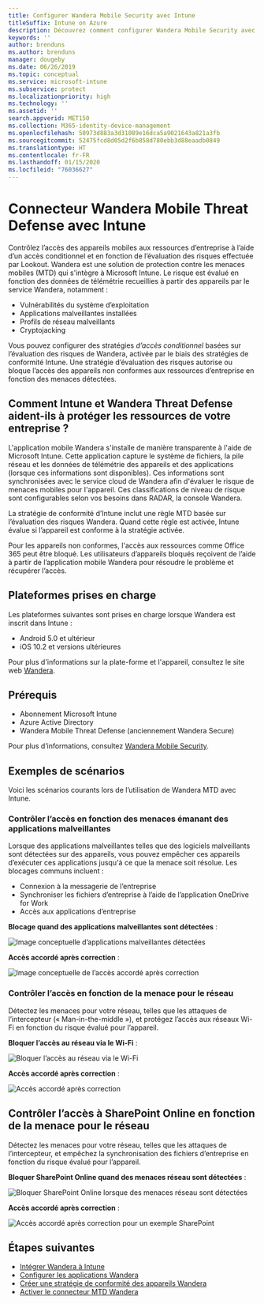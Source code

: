 ```yaml
---
title: Configurer Wandera Mobile Security avec Intune
titleSuffix: Intune on Azure
description: Découvrez comment configurer Wandera Mobile Security avec Microsoft Intune pour contrôler l’accès des appareils mobiles aux ressources de votre entreprise.
keywords: ''
author: brenduns
ms.author: brenduns
manager: dougeby
ms.date: 06/26/2019
ms.topic: conceptual
ms.service: microsoft-intune
ms.subservice: protect
ms.localizationpriority: high
ms.technology: ''
ms.assetid: ''
search.appverid: MET150
ms.collection: M365-identity-device-management
ms.openlocfilehash: 50973d883a3d31089e16dca5a9021643a821a3fb
ms.sourcegitcommit: 52475fcd8d05d2f6b858d780ebb3d88eaadb0849
ms.translationtype: HT
ms.contentlocale: fr-FR
ms.lasthandoff: 01/15/2020
ms.locfileid: "76036627"
---
```

# <a name="wandera-mobile-threat-defense-connector-with-intune"></a>Connecteur Wandera Mobile Threat Defense avec Intune  

Contrôlez l’accès des appareils mobiles aux ressources d’entreprise à l’aide d’un accès conditionnel et en fonction de l’évaluation des risques effectuée par Lookout. Wandera est une solution de protection contre les menaces mobiles (MTD) qui s'intègre à Microsoft Intune.  Le risque est évalué en fonction des données de télémétrie recueillies à partir des appareils par le service Wandera, notamment :
- Vulnérabilités du système d’exploitation
- Applications malveillantes installées
- Profils de réseau malveillants
- Cryptojacking

Vous pouvez configurer des stratégies *d’accès conditionnel* basées sur l’évaluation des risques de Wandera, activée par le biais des stratégies de conformité Intune. Une stratégie d’évaluation des risques autorise ou bloque l’accès des appareils non conformes aux ressources d’entreprise en fonction des menaces détectées.  


## <a name="how-do-intune-and-wandera-mobile-threat-defense-help-protect-your-company-resources"></a>Comment Intune et Wandera Threat Defense aident-ils à protéger les ressources de votre entreprise ?  

L'application mobile Wandera s'installe de manière transparente à l'aide de Microsoft Intune. Cette application capture le système de fichiers, la pile réseau et les données de télémétrie des appareils et des applications (lorsque ces informations sont disponibles). Ces informations sont synchronisées avec le service cloud de Wandera afin d'évaluer le risque de menaces mobiles pour l'appareil. Ces classifications de niveau de risque sont configurables selon vos besoins dans RADAR, la console Wandera.

La stratégie de conformité d’Intune inclut une règle MTD basée sur l’évaluation des risques Wandera. Quand cette règle est activée, Intune évalue si l’appareil est conforme à la stratégie activée.

Pour les appareils non conformes, l'accès aux ressources comme Office 365 peut être bloqué. Les utilisateurs d’appareils bloqués reçoivent de l’aide à partir de l’application mobile Wandera pour résoudre le problème et récupérer l’accès.

## <a name="supported-platforms"></a>Plateformes prises en charge  

Les plateformes suivantes sont prises en charge lorsque Wandera est inscrit dans Intune :

- Android 5.0 et ultérieur  
- iOS 10.2 et versions ultérieures  

Pour plus d'informations sur la plate-forme et l'appareil, consultez le site web [Wandera](https://www.wandera.com/classic-help-center/).

## <a name="prerequisites"></a>Prérequis  

- Abonnement Microsoft Intune  
- Azure Active Directory  
- Wandera Mobile Threat Defense (anciennement Wandera Secure)  

Pour plus d’informations, consultez [Wandera Mobile Security](https://www.wandera.com/mobile-security/).
 
## <a name="sample-scenarios"></a>Exemples de scénarios

Voici les scénarios courants lors de l’utilisation de Wandera MTD avec Intune.

### <a name="control-access-based-on-threats-from-malicious-apps"></a>Contrôler l’accès en fonction des menaces émanant des applications malveillantes  

Lorsque des applications malveillantes telles que des logiciels malveillants sont détectées sur des appareils, vous pouvez empêcher ces appareils d’exécuter ces applications jusqu'à ce que la menace soit résolue. Les blocages communs incluent :  
- Connexion à la messagerie de l’entreprise  
- Synchroniser les fichiers d’entreprise à l’aide de l’application OneDrive for Work  
- Accès aux applications d’entreprise  

**Blocage quand des applications malveillantes sont détectées** :

![Image conceptuelle d’applications malveillantes détectées](./media/wandera-mtd-connector/wandera-malicious-apps-blocked.png)  

**Accès accordé après correction** : 

![Image conceptuelle de l’accès accordé après correction](./media/wandera-mtd-connector/wandera-malicious-apps-unblocked.png)


### <a name="control-access-based-on-threat-to-network"></a>Contrôler l’accès en fonction de la menace pour le réseau  

Détectez les menaces pour votre réseau, telles que les attaques de l’intercepteur (« Man-in-the-middle »), et protégez l’accès aux réseaux Wi-Fi en fonction du risque évalué pour l’appareil.  

**Bloquer l’accès au réseau via le Wi-Fi** :  

![Bloquer l’accès au réseau via le Wi-Fi](./media/wandera-mtd-connector/wandera-network-wifi-blocked.png)

**Accès accordé après correction** :  

![Accès accordé après correction](./media/wandera-mtd-connector/wandera-network-wifi-unblocked.png)  

## <a name="control-access-to-sharepoint-online-based-on-threat-to-network"></a>Contrôler l’accès à SharePoint Online en fonction de la menace pour le réseau

Détectez les menaces pour votre réseau, telles que les attaques de l’intercepteur, et empêchez la synchronisation des fichiers d’entreprise en fonction du risque évalué pour l’appareil.

**Bloquer SharePoint Online quand des menaces réseau sont détectées** :  

![Bloquer SharePoint Online lorsque des menaces réseau sont détectées](./media/wandera-mtd-connector/wandera-network-spo-blocked.png)  


**Accès accordé après correction** :  

![Accès accordé après correction pour un exemple SharePoint](./media/wandera-mtd-connector/wandera-network-spo-unblocked.png)  

## <a name="next-steps"></a>Étapes suivantes

- [Intégrer Wandera à Intune](wandera-mtd-connector-integration.md)
- [Configurer les applications Wandera](mtd-apps-ios-app-configuration-policy-add-assign.md)
- [Créer une stratégie de conformité des appareils Wandera](mtd-device-compliance-policy-create.md)
- [Activer le connecteur MTD Wandera](mtd-connector-enable.md)
